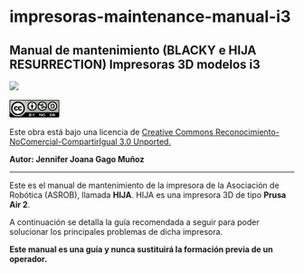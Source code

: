 # impresoras-maintenance-manual-i3

## **Manual de mantenimiento (BLACKY e HIJA RESURRECTION)  Impresoras 3D modelos i3**


![](https://avatars1.githubusercontent.com/u/6586261?v=3&s=200)


![](cc.png)

Este obra está bajo una licencia de [Creative Commons Reconocimiento-NoComercial-CompartirIgual 3.0 Unported.
](http://creativecommons.org/licenses/by-nc-sa/3.0/deed.es_ES)

**Autor: Jennifer Joana Gago Muñoz**


---


Este es el manual de mantenimiento de la impresora de la Asociación de Robótica (ASROB), llamada **HIJA**. HIJA es una impresora 3D de tipo **Prusa Air 2**.

A continuación se detalla la guía recomendada a seguir para poder solucionar los principales problemas de dicha impresora.

**Este manual es una guía y nunca sustituirá la formación previa de un operador.**

